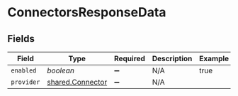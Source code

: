# ConnectorsResponseData


## Fields

| Field                                                       | Type                                                        | Required                                                    | Description                                                 | Example                                                     |
| ----------------------------------------------------------- | ----------------------------------------------------------- | ----------------------------------------------------------- | ----------------------------------------------------------- | ----------------------------------------------------------- |
| `enabled`                                                   | *boolean*                                                   | :heavy_minus_sign:                                          | N/A                                                         | true                                                        |
| `provider`                                                  | [shared.Connector](../../../sdk/models/shared/connector.md) | :heavy_minus_sign:                                          | N/A                                                         |                                                             |